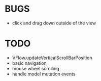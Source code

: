 # BUGS

- click and drag down outside of the view



# TODO

- VFlow.updateVerticalScrollBarPosition
- basic navigation
- mouse wheel scrolling
- handle model mutation events
